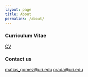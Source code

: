 ```yaml
---
layout: page
title: About
permalink: /about/
---
```



### Curriculum Vitae


[CV](https://raw.githubusercontent.com/matiasgoco/matiasgoco.github.io/master/images/G-C_M_CV_Apr_2024.pdf)

### Contact us

[matias_gomez@uri.edu](mailto:matias_gomez@uri.edu)
[prada@uri.edu](mailto:prada@uri.edu)
